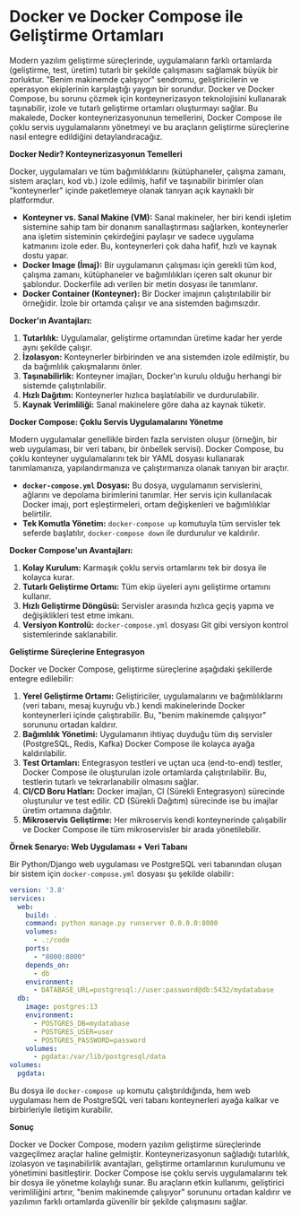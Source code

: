# Docker ve Docker Compose ile Geliştirme Ortamları

Modern yazılım geliştirme süreçlerinde, uygulamaların farklı ortamlarda (geliştirme, test, üretim) tutarlı bir şekilde çalışmasını sağlamak büyük bir zorluktur. "Benim makinemde çalışıyor" sendromu, geliştiricilerin ve operasyon ekiplerinin karşılaştığı yaygın bir sorundur. Docker ve Docker Compose, bu sorunu çözmek için konteynerizasyon teknolojisini kullanarak taşınabilir, izole ve tutarlı geliştirme ortamları oluşturmayı sağlar. Bu makalede, Docker konteynerizasyonunun temellerini, Docker Compose ile çoklu servis uygulamalarını yönetmeyi ve bu araçların geliştirme süreçlerine nasıl entegre edildiğini detaylandıracağız.

**Docker Nedir? Konteynerizasyonun Temelleri**

Docker, uygulamaları ve tüm bağımlılıklarını (kütüphaneler, çalışma zamanı, sistem araçları, kod vb.) izole edilmiş, hafif ve taşınabilir birimler olan "konteynerler" içinde paketlemeye olanak tanıyan açık kaynaklı bir platformdur.

*   **Konteyner vs. Sanal Makine (VM):** Sanal makineler, her biri kendi işletim sistemine sahip tam bir donanım sanallaştırması sağlarken, konteynerler ana işletim sisteminin çekirdeğini paylaşır ve sadece uygulama katmanını izole eder. Bu, konteynerleri çok daha hafif, hızlı ve kaynak dostu yapar.
*   **Docker Image (İmaj):** Bir uygulamanın çalışması için gerekli tüm kod, çalışma zamanı, kütüphaneler ve bağımlılıkları içeren salt okunur bir şablondur. Dockerfile adı verilen bir metin dosyası ile tanımlanır.
*   **Docker Container (Konteyner):** Bir Docker imajının çalıştırılabilir bir örneğidir. İzole bir ortamda çalışır ve ana sistemden bağımsızdır.

**Docker'ın Avantajları:**

1.  **Tutarlılık:** Uygulamalar, geliştirme ortamından üretime kadar her yerde aynı şekilde çalışır.
2.  **İzolasyon:** Konteynerler birbirinden ve ana sistemden izole edilmiştir, bu da bağımlılık çakışmalarını önler.
3.  **Taşınabilirlik:** Konteyner imajları, Docker'ın kurulu olduğu herhangi bir sistemde çalıştırılabilir.
4.  **Hızlı Dağıtım:** Konteynerler hızlıca başlatılabilir ve durdurulabilir.
5.  **Kaynak Verimliliği:** Sanal makinelere göre daha az kaynak tüketir.

**Docker Compose: Çoklu Servis Uygulamalarını Yönetme**

Modern uygulamalar genellikle birden fazla servisten oluşur (örneğin, bir web uygulaması, bir veri tabanı, bir önbellek servisi). Docker Compose, bu çoklu konteyner uygulamalarını tek bir YAML dosyası kullanarak tanımlamanıza, yapılandırmanıza ve çalıştırmanıza olanak tanıyan bir araçtır.

*   **`docker-compose.yml` Dosyası:** Bu dosya, uygulamanın servislerini, ağlarını ve depolama birimlerini tanımlar. Her servis için kullanılacak Docker imajı, port eşleştirmeleri, ortam değişkenleri ve bağımlılıklar belirtilir.
*   **Tek Komutla Yönetim:** `docker-compose up` komutuyla tüm servisler tek seferde başlatılır, `docker-compose down` ile durdurulur ve kaldırılır.

**Docker Compose'un Avantajları:**

1.  **Kolay Kurulum:** Karmaşık çoklu servis ortamlarını tek bir dosya ile kolayca kurar.
2.  **Tutarlı Geliştirme Ortamı:** Tüm ekip üyeleri aynı geliştirme ortamını kullanır.
3.  **Hızlı Geliştirme Döngüsü:** Servisler arasında hızlıca geçiş yapma ve değişiklikleri test etme imkanı.
4.  **Versiyon Kontrolü:** `docker-compose.yml` dosyası Git gibi versiyon kontrol sistemlerinde saklanabilir.

**Geliştirme Süreçlerine Entegrasyon**

Docker ve Docker Compose, geliştirme süreçlerine aşağıdaki şekillerde entegre edilebilir:

1.  **Yerel Geliştirme Ortamı:** Geliştiriciler, uygulamalarını ve bağımlılıklarını (veri tabanı, mesaj kuyruğu vb.) kendi makinelerinde Docker konteynerleri içinde çalıştırabilir. Bu, "benim makinemde çalışıyor" sorununu ortadan kaldırır.
2.  **Bağımlılık Yönetimi:** Uygulamanın ihtiyaç duyduğu tüm dış servisler (PostgreSQL, Redis, Kafka) Docker Compose ile kolayca ayağa kaldırılabilir.
3.  **Test Ortamları:** Entegrasyon testleri ve uçtan uca (end-to-end) testler, Docker Compose ile oluşturulan izole ortamlarda çalıştırılabilir. Bu, testlerin tutarlı ve tekrarlanabilir olmasını sağlar.
4.  **CI/CD Boru Hatları:** Docker imajları, CI (Sürekli Entegrasyon) sürecinde oluşturulur ve test edilir. CD (Sürekli Dağıtım) sürecinde ise bu imajlar üretim ortamına dağıtılır.
5.  **Mikroservis Geliştirme:** Her mikroservis kendi konteynerinde çalışabilir ve Docker Compose ile tüm mikroservisler bir arada yönetilebilir.

**Örnek Senaryo: Web Uygulaması + Veri Tabanı**

Bir Python/Django web uygulaması ve PostgreSQL veri tabanından oluşan bir sistem için `docker-compose.yml` dosyası şu şekilde olabilir:

```yaml
version: '3.8'
services:
  web:
    build: .
    command: python manage.py runserver 0.0.0.0:8000
    volumes:
      - .:/code
    ports:
      - "8000:8000"
    depends_on:
      - db
    environment:
      - DATABASE_URL=postgresql://user:password@db:5432/mydatabase
  db:
    image: postgres:13
    environment:
      - POSTGRES_DB=mydatabase
      - POSTGRES_USER=user
      - POSTGRES_PASSWORD=password
    volumes:
      - pgdata:/var/lib/postgresql/data
volumes:
  pgdata:
```

Bu dosya ile `docker-compose up` komutu çalıştırıldığında, hem web uygulaması hem de PostgreSQL veri tabanı konteynerleri ayağa kalkar ve birbirleriyle iletişim kurabilir.

**Sonuç**

Docker ve Docker Compose, modern yazılım geliştirme süreçlerinde vazgeçilmez araçlar haline gelmiştir. Konteynerizasyonun sağladığı tutarlılık, izolasyon ve taşınabilirlik avantajları, geliştirme ortamlarının kurulumunu ve yönetimini basitleştirir. Docker Compose ise çoklu servis uygulamalarını tek bir dosya ile yönetme kolaylığı sunar. Bu araçların etkin kullanımı, geliştirici verimliliğini artırır, "benim makinemde çalışıyor" sorununu ortadan kaldırır ve yazılımın farklı ortamlarda güvenilir bir şekilde çalışmasını sağlar.
